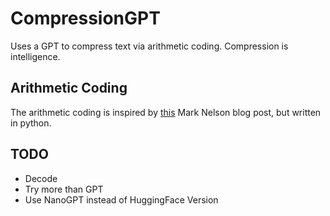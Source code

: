 # CompressionGPT
Uses a GPT to compress text via arithmetic coding. Compression is intelligence.

## Arithmetic Coding
The arithmetic coding is inspired by [this](https://marknelson.us/posts/2014/10/19/data-compression-with-arithmetic-coding.html)
Mark Nelson blog post, but written in python.

## TODO
* Decode
* Try more than GPT
* Use NanoGPT instead of HuggingFace Version
